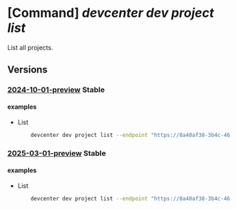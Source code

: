 # [Command] _devcenter dev project list_

List all projects.

## Versions

### [2024-10-01-preview](/Resources/data-plane/microsoft.devcenter/L3Byb2plY3Rz/2024-10-01-preview.xml) **Stable**

<!-- data-plane:microsoft.devcenter /projects 2024-10-01-preview -->

#### examples

- List
    ```bash
        devcenter dev project list --endpoint "https://8a40af38-3b4c-4672-a6a4-5e964b1870ed-contosodevcenter.centralus.devcenter.azure.com/"
    ```

### [2025-03-01-preview](/Resources/data-plane/microsoft.devcenter/L3Byb2plY3Rz/2025-03-01-preview.xml) **Stable**

<!-- data-plane:microsoft.devcenter /projects 2025-03-01-preview -->

#### examples

- List
    ```bash
        devcenter dev project list --endpoint "https://8a40af38-3b4c-4672-a6a4-5e964b1870ed-contosodevcenter.centralus.devcenter.azure.com/"
    ```
